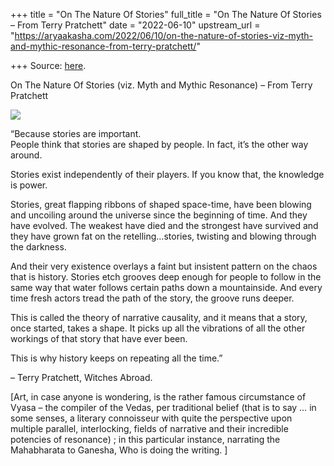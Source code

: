 +++
title = "On The Nature Of Stories"
full_title = "On The Nature Of Stories – From Terry Pratchett"
date = "2022-06-10"
upstream_url = "https://aryaakasha.com/2022/06/10/on-the-nature-of-stories-viz-myth-and-mythic-resonance-from-terry-pratchett/"

+++
Source: [here](https://aryaakasha.com/2022/06/10/on-the-nature-of-stories-viz-myth-and-mythic-resonance-from-terry-pratchett/).

On The Nature Of Stories (viz. Myth and Mythic Resonance) – From Terry Pratchett

![](https://aryaakasha.files.wordpress.com/2022/06/287069823_10166355524635574_140535628681754808_n.jpg?w=968)

“Because stories are important.  
People think that stories are shaped by people. In fact, it’s the other way around.

Stories exist independently of their players. If you know that, the knowledge is power.

Stories, great flapping ribbons of shaped space-time, have been blowing and uncoiling around the universe since the beginning of time. And they have evolved. The weakest have died and the strongest have survived and they have grown fat on the retelling…stories, twisting and blowing through the darkness.

And their very existence overlays a faint but insistent pattern on the chaos that is history. Stories etch grooves deep enough for people to follow in the same way that water follows certain paths down a mountainside. And every time fresh actors tread the path of the story, the groove runs deeper.

This is called the theory of narrative causality, and it means that a story, once started, takes a shape. It picks up all the vibrations of all the other workings of that story that have ever been.

This is why history keeps on repeating all the time.”  
  
– Terry Pratchett, Witches Abroad.

\[Art, in case anyone is wondering, is the rather famous circumstance of Vyasa – the compiler of the Vedas, per traditional belief (that is to say … in some senses, a literary connoisseur with quite the perspective upon multiple parallel, interlocking, fields of narrative and their incredible potencies of resonance) ; in this particular instance, narrating the Mahabharata to Ganesha, Who is doing the writing. \]
